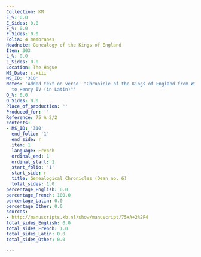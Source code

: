 ```yaml
---
Collection: KM
E_%: 0.0
E_Sides: 0.0
F_%: 0.0
F_Sides: 0.0
Folia: 4 membranes
Headnote: Genealogy of the Kings of England
Item: 303
L_%: 0.0
L_Sides: 0.0
Location: The Hague
MS_Date: s.xiii
MS_ID: '310'
Notes: 'Added text on verso: "Chronicle of the Kings of England from William the Conqueror
  to Henry IV (in Latin)"'
O_%: 0.0
O_Sides: 0.0
Place_of_production: ''
Produced_for: ''
Reference: 75 A 2/2
contents:
- MS_ID: '310'
  end_folio: '1'
  end_side: r
  item: 1
  language: French
  ordinal_end: 1
  ordinal_start: 1
  start_folio: '1'
  start_side: r
  title: Genealogical Chronicles (Dean no. 6)
  total_sides: 1.0
percentage_English: 0.0
percentage_French: 100.0
percentage_Latin: 0.0
percentage_Other: 0.0
sources:
- http://manuscripts.kb.nl/show/manuscript/75+A+2%2F4
total_sides_English: 0.0
total_sides_French: 1.0
total_sides_Latin: 0.0
total_sides_Other: 0.0

---
```

